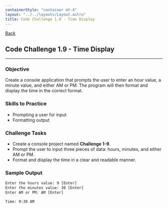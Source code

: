 ```yaml
---
containerStyle: "container mt-4"
layout: "../../layouts/Layout.astro"
title: Code Challenge 1.9 - Time Display
---
```


<a href="/code-challenges/" class="btn btn-sm btn-outline-light mb-3">
  <i class="si-arrow-left"></i> Back
</a>

## Code Challenge 1.9 - Time Display

---

### Objective

Create a console application that prompts the user to enter an hour value, a minute value, and either AM or PM. The program will then format and display the time in the correct format.

### Skills to Practice
- Prompting a user for input
- Formatting output

### Challenge Tasks
- Create a console project named **Challenge 1-9**.
- Prompt the user to input three pieces of data: hours, minutes, and either AM or PM.
- Format and display the time in a clear and readable manner.


### Sample Output

```txt
Enter the hours value: 9 [Enter]
Enter the minutes value: 30 [Enter]
Enter AM or PM: AM [Enter]

Time: 9:30 AM
```

